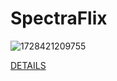 # SpectraFlix
![1728421209755](https://github.com/user-attachments/assets/ab7c0f9d-58e6-4acd-967d-42a222dda5a4)

[DETAILS](SpectraFlix.pdf)
